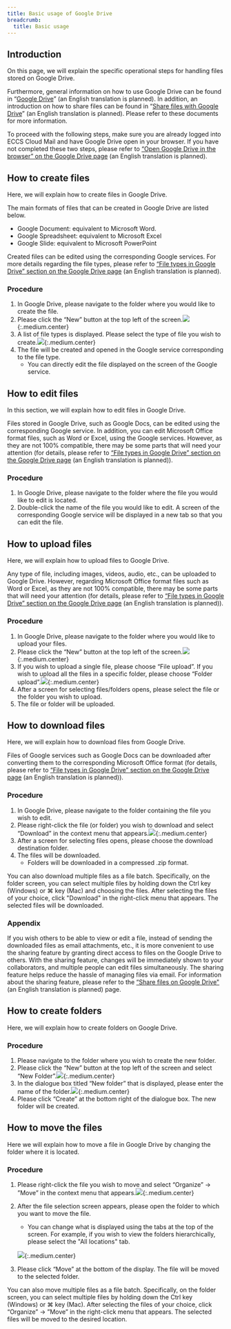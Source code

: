 ```yaml
---
title: Basic usage of Google Drive
breadcrumb:
  title: Basic usage
---
```


## Introduction

On this page, we will explain the specific operational steps for handling files stored on Google Drive.

Furthermore, general information on how to use Google Drive can be found in “[Google Drive](../../google/drive)” (an English translation is planned). In addition, an introduction on how to share files can be found in “[Share files with Google Drive](share)” (an English translation is planned). Please refer to these documents for more information.

To proceed with the following steps, make sure you are already logged into ECCS Cloud Mail and have Google Drive open in your browser. If you have not completed these two steps, please refer to [“Open Google Drive in the browser” on the Google Drive page](.#access) (an English translation is planned).

## How to create files

Here, we will explain how to create files in Google Drive.

The main formats of files that can be created in Google Drive are listed below.

- Google Document: equivalent to Microsoft Word.
- Google Spreadsheet: equivalent to Microsoft Excel
- Google Slide: equivalent to Microsoft PowerPoint

Created files can be edited using the corresponding Google services. For more details regarding the file types, please refer to [“File types in Google Drive” section on the Google Drive page](.#format) (an English translation is planned).

### Procedure

1. In Google Drive, please navigate to the folder where you would like to create the file.
1. Please click the “New” button at the top left of the screen.![](top-new.png){:.medium.center}
1. A list of file types is displayed. Please select the type of file you wish to create.![](new-item.png){:.medium.center}
1. The file will be created and opened in the Google service corresponding to the file type.
    - You can directly edit the file displayed on the screen of the Google service.

<!-- なお，Web版のOfficeアプリで作成されたファイルは，自動的にOneDrive上に保存されます．このことを利用して，OneDriveからではなく，Web版のOfficeアプリからファイルを作成することもできます． ==相当するものは https://docs.google.com/document/ だけど，どれくらい使われているのかしら== -->

## How to edit files

In this section, we will explain how to edit files in Google Drive.

Files stored in Google Drive, such as Google Docs, can be edited using the corresponding Google service. In addition, you can edit Microsoft Office format files, such as Word or Excel, using the Google services. However, as they are not 100% compatible, there may be some parts that will need your attention (for details, please refer to [“File types in Google Drive” section on the Google Drive page](.#format) (an English translation is planned)).

### Procedure

1. In Google Drive, please navigate to the folder where the file you would like to edit is located.
1. Double-click the name of the file you would like to edit. A screen of the corresponding Google service will be displayed in a new tab so that you can edit the file.

## How to upload files

Here, we will explain how to upload files to Google Drive.

Any type of file, including images, videos, audio, etc., can be uploaded to Google Drive. However, regarding Microsoft Office format files such as Word or Excel, as they are not 100% compatible, there may be some parts that will need your attention (for details, please refer to [“File types in Google Drive” section on the Google Drive page](.#format) (an English translation is planned)).

### Procedure

1. In Google Drive, please navigate to the folder where you would like to upload your files.
1. Please click the “New” button at the top left of the screen.![](top-new.png){:.medium.center}
1. If you wish to upload a single file, please choose “File upload”. If you wish to upload all the files in a specific folder, please choose “Folder upload”.![](new-upload.png){:.medium.center}
1. After a screen for selecting files/folders opens, please select the file or the folder you wish to upload.
1. The file or folder will be uploaded.

## How to download files

Here, we will explain how to download files from Google Drive.

Files of Google services such as Google Docs can be downloaded after converting them to the corresponding Microsoft Office format (for details, please refer to [“File types in Google Drive” section on the Google Drive page](.#format) (an English translation is planned)).

### Procedure

1. In Google Drive, please navigate to the folder containing the file you wish to edit.
1. Please right-click the file (or folder) you wish to download and select “Download” in the context menu that appears.![](file-contextmenu-download.png){:.medium.center}
1. After a screen for selecting files opens, please choose the download destination folder.
1. The files will be downloaded.
    - Folders will be downloaded in a compressed .zip format.

You can also download multiple files as a file batch. Specifically, on the folder screen, you can select multiple files by holding down the Ctrl key (Windows) or ⌘ key (Mac) and choosing the files. After selecting the files of your choice, click "Download" in the right-click menu that appears. The selected files will be downloaded. 

### Appendix

If you wish others to be able to view or edit a file, instead of sending the downloaded files as email attachments, etc., it is more convenient to use the sharing feature by granting direct access to files on the Google Drive to others. With the sharing feature, changes will be immediately shown to your collaborators, and multiple people can edit files simultaneously. The sharing feature helps reduce the hassle of managing files via email. For information about the sharing feature, please refer to the [“Share files on Google Drive"](share) (an English translation is planned) page.

## How to create folders

Here, we will explain how to create folders on Google Drive.

### Procedure

1. Please navigate to the folder where you wish to create the new folder.
1. Please click the “New” button at the top left of the screen and select “New Folder”.![](new-folder.png){:.medium.center}
1. In the dialogue box titled “New folder” that is displayed, please enter the name of the folder.![](new-folder-dialog.png){:.medium.center}
1. Please click “Create” at the bottom right of the dialogue box. The new folder will be created.

## How to move the files

Here we will explain how to move a file in Google Drive by changing the folder where it is located.

### Procedure

1. Please right-click the file you wish to move and select “Organize” → ”Move” in the context menu that appears.![](file-contextmenu-organize-move.png){:.medium.center}
1. After the file selection screen appears, please open the folder to which you want to move the file.
    - You can change what is displayed using the tabs at the top of the screen. For example, if you wish to view the folders hierarchically, please select the "All locations" tab.

    ![](move.png){:.medium.center}
1. Please click “Move” at the bottom of the display. The file will be moved to the selected folder.

You can also move multiple files as a file batch. Specifically, on the folder screen, you can select multiple files by holding down the Ctrl key (Windows) or ⌘ key (Mac). After selecting the files of your choice, click “Organize” → ”Move” in the right-click menu that appears. The selected files will be moved to the desired location.
